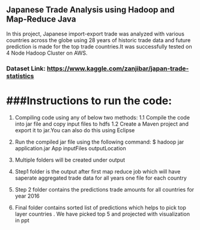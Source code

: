 ## Japanese Trade Analysis using Hadoop and Map-Reduce Java

In this project, Japanese import-export trade was analyzed with various countries across the globe using 28 years of historic trade data and future prediction is made for the top trade countries.It was successfully tested on 4 Node Hadoop Cluster on AWS.

### Dataset Link: https://www.kaggle.com/zanjibar/japan-trade-statistics

###Instructions to run the code:
===============================

1. Compiling code using any of below two methods: 
   1.1 Compile the code into jar file and copy input files to hdfs 
   1.2 Create a Maven project and export it to jar.You can also do this using Eclipse

2. Run the compiled jar file using the following command:
 $ hadoop jar application.jar App inputFiles outputLocation

3. Multiple folders will be created under output

4. Step1 folder is the output after first map reduce job which will have saperate aggregated trade data for all years one file for each country 

5. Step 2 folder contains the predictions trade amounts for all countries for year 2016

6. Final folder contains sorted list of predictions which helps to pick top layer countries . We have picked top 5 and projected with visualization in ppt

